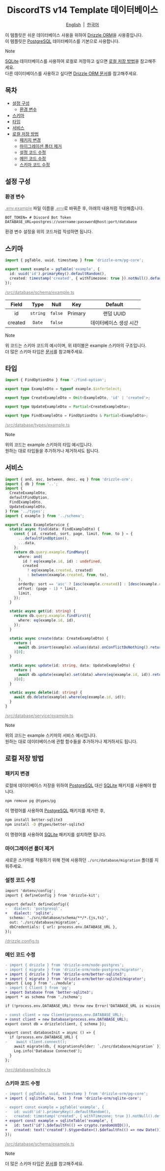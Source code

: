 <h1 align="center">DiscordTS v14 Template 데이터베이스</h1>
<p align="center">
  <a href="/docs/en-US/database.md">English</a>
  &nbsp;|&nbsp;
  <a href="/docs/ko/database.md">한국어</a>
</p>

이 템플릿은 쉬운 데이터베이스 사용을 위하여 [Drizzle ORM](https://orm.drizzle.team/)을 사용중입니다.<br>
이 템플릿은 [PostgreSQL](https://orm.drizzle.team/docs/get-started-postgresql) 데이터베이스를 기본으로 사용합니다.

> [!NOTE]
> [SQLite](https://orm.drizzle.team/docs/get-started-sqlite) 데이터베이스를 사용하여 로컬로 저장하고 싶으면 [로컬 저장 방법](#로컬-저장-방법)을 참고해주세요.<br>
> 다른 데이터베이스를 사용하고 싶다면 [Drizzle ORM 문서](https://orm.drizzle.team/docs/get-started)를 참고해주세요.

## 목차

- [설정 구성](#설정-구성)
  - [환경 변수](#환경-변수)
- [스키마](#스키마)
- [타입](#타입)
- [서비스](#서비스)
- [로컬 저장 방법](#로컬-저장-방법)
  - [패키지 변경](#패키지-변경)
  - [마이그레이션 폴더 제거](#마이그레이션-폴더-제거)
  - [설정 코드 수정](#설정-코드-수정)
  - [메인 코드 수정](#메인-코드-수정)
  - [스키마 코드 수정](#스키마-코드-수정)

## 설정 구성

### 환경 변수

<a style="color: gray;" href="/.env.example">.env.example</a> 파일 이름을 <a style="color: gray;" href="/.env">.env</a>로 바꿔준 후, 아래의 내용처럼 작성해줍니다.

```properties
BOT_TOKEN= # Discord Bot Token
DATABASE_URL=postgres://username:password@host:port/database
```

환경 변수 설정을 위의 코드처럼 작성하면 됩니다.

## 스키마

```ts
import { pgTable, uuid, timestamp } from 'drizzle-orm/pg-core';

export const example = pgTable('example', {
  id: uuid('id').primaryKey().defaultRandom(),
  created: timestamp('created', { withTimezone: true }).notNull().defaultNow(),
});
```

<a style="color: gray;" href="/src/database/schema/example.ts">/src/database/schema/example.ts</a>

|  Field  |   Type   |  Null   |   Key   |        Default         |
| :-----: | :------: | :-----: | :-----: | :--------------------: |
|   id    | `string` | `false` | Primary |       랜덤 UUID        |
| created |  `Date`  | `false` |         | 데이터베이스 생성 시간 |

> [!NOTE]
> 위 코드는 스키마 코드의 예시이며, 위 테이블은 example 스키마의 구조입니다.<br>
> 더 많은 스키마 타입은 [문서](https://orm.drizzle.team/docs/column-types/pg)를 참고해주세요.

## 타입

```ts
import { FindOptionDto } from './find-option';

export type ExampleDto = typeof example.$inferSelect;

export type CreateExampleDto = Omit<ExampleDto, 'id' | 'created'>;

export type UpdateExampleDto = Partial<CreateExampleDto>;

export type FindExampleDto = FindOptionDto & Partial<ExampleDto>;
```

<a style="color: gray;" href="/src/database/types/example.ts">/src/database/types/example.ts</a>

> [!NOTE]
> 위의 코드는 example 스키마의 타입 예시입니다.<br>
> 원하는 대로 타입들을 추가하거나 제거하셔도 됩니다.

## 서비스

```ts
import { and, asc, between, desc, eq } from 'drizzle-orm';
import { db } from '..';
import {
  CreateExampleDto,
  defaultFindOption,
  FindExampleDto,
  UpdateExampleDto,
} from '../types';
import { example } from '../schema';

export class ExampleService {
  static async find(data: FindExampleDto) {
    const { id, created, sort, page, limit, from, to } = {
      ...defaultFindOption(),
      ...data,
    };
    return db.query.example.findMany({
      where: and(
        id ? eq(example.id, id) : undefined,
        created
          ? eq(example.created, created)
          : between(example.created, from, to),
      ),
      orderBy: sort == 'asc' ? [asc(example.created)] : [desc(example.created)],
      offset: (page - 1) * limit,
      limit,
    });
  }

  static async get(id: string) {
    return db.query.example.findFirst({
      where: eq(example.id, id),
    });
  }

  static async create(data: CreateExampleDto) {
    return (
      await db.insert(example).values(data).onConflictDoNothing().returning()
    )[0];
  }

  static async update(id: string, data: UpdateExampleDto) {
    return (
      await db.update(example).set(data).where(eq(example.id, id)).returning()
    )[0];
  }

  static async delete(id: string) {
    await db.delete(example).where(eq(example.id, id));
  }
}
```

<a style="color: gray;" href="/src/database/service/example.ts">/src/database/service/example.ts</a>

> [!NOTE]
> 위의 코드는 example 스키마의 서비스 예시입니다.<br>
> 원하는 대로 데이터베이스에 관함 함수들을 추가하거나 제거하셔도 됩니다.

## 로컬 저장 방법

### 패키지 변경

로컬에 데이터베이스 저장을 위하여 [PostgreSQL](https://orm.drizzle.team/docs/get-started-postgresql) 대신 [SQLite](https://orm.drizzle.team/docs/get-started-sqlite) 패키지를 사용해야 합니다.

```bash
npm remove pg @types/pg
```
이 명령어를 사용하여 [PostgreSQL](https://orm.drizzle.team/docs/get-started-postgresql) 패키지를 제거한 후,

```bash
npm install better-sqlite3
npm install -D @types/better-sqlite3
```
이 명령어를 사용하여 [SQLite](https://orm.drizzle.team/docs/get-started-sqlite) 패키지를 설치하면 됩니다.

### 마이그레이션 폴더 제거

새로운 스키마를 적용하기 위해 전에 사용하던 `./src/database/migration` 폴더를 지워주세요.

### 설정 코드 수정

```diff
import 'dotenv/config';
import { defineConfig } from 'drizzle-kit';

export default defineConfig({
-   dialect: 'postgresql',
+   dialect: 'sqlite',
  schema: './src/database/schema/**/*.{js,ts}',
  out: './src/database/migration',
  dbCredentials: { url: process.env.DATABASE_URL },
});
```
<a style="color: gray;" href="/drizzle.config.ts">/drizzle.config.ts</a>

### 메인 코드 수정

```diff
- import { drizzle } from 'drizzle-orm/node-postgres';
- import { migrate } from 'drizzle-orm/node-postgres/migrator';
+ import { drizzle } from 'drizzle-orm/better-sqlite3';
+ import { migrate } from 'drizzle-orm/better-sqlite3/migrator';
import { Log } from '../module';
- import { Client } from 'pg';
+ import Database from 'better-sqlite3';
import * as schema from './schema';

if (!process.env.DATABASE_URL) throw new Error('DATABASE_URL is missing');

- const client = new Client(process.env.DATABASE_URL);
+ const client = new Database(process.env.DATABASE_URL);
export const db = drizzle(client, { schema });

export const databaseInit = async () => {
  if (process.env.DATABASE_URL) {
-    await client.connect();
    await migrate(db, { migrationsFolder: `./src/database/migration` });
    Log.info('Database Connected');
  }
};
```
<a style="color: gray;" href="/src/database/index.ts">/src/database/index.ts</a>

### 스키마 코드 수정

```diff
- import { pgTable, uuid, timestamp } from 'drizzle-orm/pg-core';
+ import { sqliteTable, text } from 'drizzle-orm/sqlite-core';

- export const example = pgTable('example', {
-   id: uuid('id').primaryKey().defaultRandom(),
-   created: timestamp('created', { withTimezone: true }).notNull().defaultNow(),
+ export const example = sqliteTable('example', {
+   id: text('id').$defaultFn(() => crypto.randomUUID()),
+   created: text('created').$type<Date>().$defaultFn(() => new Date()),
});
```
<a style="color: gray;" href="/src/database/schema/example.ts">/src/database/schema/example.ts</a>

> [!NOTE]
> 더 많은 스키마 타입은 [문서](https://orm.drizzle.team/docs/column-types/sqlite)를 참고해주세요.